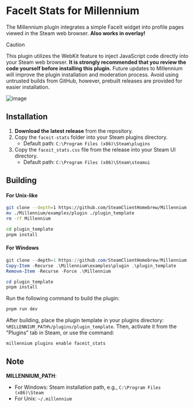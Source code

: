 # FaceIt Stats for Millennium  
The Millennium plugin integrates a simple FaceIt widget into profile pages viewed in the Steam web browser. **Also works in overlay!**

> [!CAUTION]  
> This plugin utilizes the WebKit feature to inject JavaScript code directly into your Steam web browser. **It is strongly recommended that you review the code yourself before installing this plugin.** Future updates to Millennium will improve the plugin installation and moderation process. Avoid using untrusted builds from GitHub, however, prebuilt releases are provided for easier installation.

![image](https://github.com/alowave/millennium-faceit-stats/blob/main/example.png?raw=true)
## Installation  
1. **Download the latest release** from the repository.  
2. Copy the `faceit-stats` folder into your Steam plugins directory.  
   - Default path: `C:\Program Files (x86)\Steam\plugins`  
3. Copy the `faceit_stats.css` file from the release into your Steam UI directory.  
   - Default path: `C:\Program Files (x86)\Steam\steamui`

## Building  
#### For Unix-like
```bash
git clone --depth=1 https://github.com/SteamClientHomebrew/Millennium 
mv ./Millennium/examples/plugin ./plugin_template 
rm -rf Millennium

cd plugin_template
pnpm install
```

#### For Windows
```powershell
git clone --depth=1 https://github.com/SteamClientHomebrew/Millennium 
Copy-Item -Recurse .\Millennium\examples\plugin .\plugin_template
Remove-Item -Recurse -Force .\Millennium

cd plugin_template
pnpm install
```
Run the following command to build the plugin:  
```bash
pnpm run dev
```

After building, place the plugin template in your plugins directory:  
`%MILLENNIUM_PATH%/plugins/plugin_template`. Then, activate it from the "Plugins" tab in Steam, or use the command:  
```bash
millennium plugins enable faceit_stats
```

## Note  
**MILLENNIUM_PATH**:  
- For Windows: Steam installation path, e.g., `C:\Program Files (x86)\Steam`  
- For Unix: `~/.millennium`  
